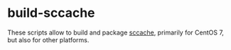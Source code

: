 # build-sccache

These scripts allow to build and package [sccache](https://github.com/mozilla/sccache), primarily
for CentOS 7, but also for other platforms.

